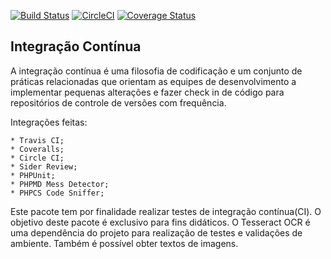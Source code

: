 [![Build Status](https://travis-ci.org/rafaeldemeirateixeira/ci.svg?branch=master)](https://travis-ci.org/rafaeldemeirateixeira/ci)
[![CircleCI](https://circleci.com/gh/rafaeldemeirateixeira/ci.svg?style=svg)](https://circleci.com/gh/rafaeldemeirateixeira/ci)
[![Coverage Status](https://coveralls.io/repos/github/rafaeldemeirateixeira/ci/badge.svg?branch=master)](https://coveralls.io/github/rafaeldemeirateixeira/ci?branch=master)

## Integração Contínua

A integração contínua é uma filosofia de codificação e um conjunto de práticas relacionadas que orientam as equipes de desenvolvimento a implementar pequenas alterações e fazer check in de código para repositórios de controle de versões com frequência.

Integrações feitas:
```
* Travis CI;
* Coveralls;
* Circle CI;
* Sider Review;
* PHPUnit;
* PHPMD Mess Detector;
* PHPCS Code Sniffer;
```

Este pacote tem por finalidade realizar testes de integração contínua(CI). O objetivo deste pacote é exclusivo para fins didáticos. O Tesseract OCR é uma dependência do projeto para realização de testes e validações de ambiente. Também é possível obter textos de imagens.
